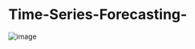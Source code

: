 # Time-Series-Forecasting-


![image](https://github.com/user-attachments/assets/8b3c584e-3035-4a56-9afc-ba737510a787)

